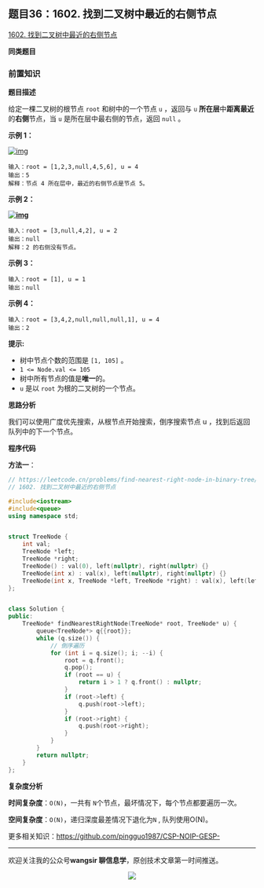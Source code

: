 ## 题目36：1602. 找到二叉树中最近的右侧节点

[1602. 找到二叉树中最近的右侧节点](https://leetcode.cn/problems/find-nearest-right-node-in-binary-tree/description/)

**同类题目**



### 前置知识



**题目描述**

给定一棵二叉树的根节点 `root` 和树中的一个节点 `u` ，返回与 `u` **所在层**中**距离最近**的**右侧**节点，当 `u` 是所在层中最右侧的节点，返回 `null` 。

 

**示例 1：**

[![img](https://camo.githubusercontent.com/034da2b317d3c591f678376daa2a5b94c24ee7be080e5b94ab197d34f269f554/68747470733a2f2f666173746c792e6a7364656c6976722e6e65742f67682f646f6f63732f6c656574636f6465406d61696e2f736f6c7574696f6e2f313630302d313639392f313630322e46696e642532304e65617265737425323052696768742532304e6f6465253230696e25323042696e617279253230547265652f696d616765732f70332e706e67)](https://camo.githubusercontent.com/034da2b317d3c591f678376daa2a5b94c24ee7be080e5b94ab197d34f269f554/68747470733a2f2f666173746c792e6a7364656c6976722e6e65742f67682f646f6f63732f6c656574636f6465406d61696e2f736f6c7574696f6e2f313630302d313639392f313630322e46696e642532304e65617265737425323052696768742532304e6f6465253230696e25323042696e617279253230547265652f696d616765732f70332e706e67)

```
输入：root = [1,2,3,null,4,5,6], u = 4
输出：5
解释：节点 4 所在层中，最近的右侧节点是节点 5。
```

**示例 2：**

**[![img](https://camo.githubusercontent.com/2c0c7917c633d138305f9dc3cc37d3101b50299f4e6a620e6dae19e44259cf69/68747470733a2f2f666173746c792e6a7364656c6976722e6e65742f67682f646f6f63732f6c656574636f6465406d61696e2f736f6c7574696f6e2f313630302d313639392f313630322e46696e642532304e65617265737425323052696768742532304e6f6465253230696e25323042696e617279253230547265652f696d616765732f70322e706e67)](https://camo.githubusercontent.com/2c0c7917c633d138305f9dc3cc37d3101b50299f4e6a620e6dae19e44259cf69/68747470733a2f2f666173746c792e6a7364656c6976722e6e65742f67682f646f6f63732f6c656574636f6465406d61696e2f736f6c7574696f6e2f313630302d313639392f313630322e46696e642532304e65617265737425323052696768742532304e6f6465253230696e25323042696e617279253230547265652f696d616765732f70322e706e67)**

```
输入：root = [3,null,4,2], u = 2
输出：null
解释：2 的右侧没有节点。
```

**示例 3：**

```
输入：root = [1], u = 1
输出：null
```

**示例 4：**

```
输入：root = [3,4,2,null,null,null,1], u = 4
输出：2
```

 

**提示:**

- 树中节点个数的范围是 `[1, 105]` 。
- `1 <= Node.val <= 105`
- 树中所有节点的值是**唯一**的。
- `u` 是以 `root` 为根的二叉树的一个节点。

**思路分析**

我们可以使用广度优先搜索，从根节点开始搜索，倒序搜索节点 u ，找到后返回队列中的下一个节点。

**程序代码**

**方法一**：

```c++
// https://leetcode.cn/problems/find-nearest-right-node-in-binary-tree/description/
// 1602. 找到二叉树中最近的右侧节点 

#include<iostream>
#include<queue>
using namespace std;


struct TreeNode {
    int val;
    TreeNode *left;
    TreeNode *right;
    TreeNode() : val(0), left(nullptr), right(nullptr) {}
    TreeNode(int x) : val(x), left(nullptr), right(nullptr) {}
    TreeNode(int x, TreeNode *left, TreeNode *right) : val(x), left(left), right(right) {}
};


class Solution {
public:
    TreeNode* findNearestRightNode(TreeNode* root, TreeNode* u) {
        queue<TreeNode*> q{{root}};
        while (q.size()) {
            // 倒序遍历
            for (int i = q.size(); i; --i) {
                root = q.front();
                q.pop();
                if (root == u) {
                    return i > 1 ? q.front() : nullptr;
                }
                if (root->left) {
                    q.push(root->left);
                }
                if (root->right) {
                    q.push(root->right);
                }
            }
        }
        return nullptr;
    }
};
```

**复杂度分析**

**时间复杂度**：`O(N)`，一共有 `N`个节点，最坏情况下，每个节点都要遍历一次。

**空间复杂度**：`O(N)`，递归深度最差情况下退化为`N` , 队列使用O(N)。



更多相关知识：https://github.com/pingguo1987/CSP-NOIP-GESP-

---

欢迎关注我的公众号**wangsir 聊信息学**，原创技术文章第一时间推送。

<center>
    <img src="https://cdn.jsdelivr.net/gh/pingguo1987/CSP-NOIP-GESP-/image/pic/公众号-扫码版.png">
</center>
